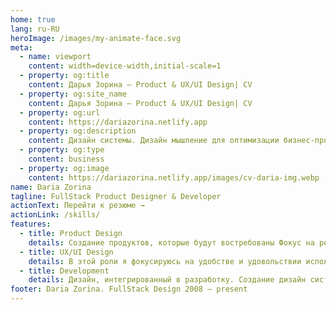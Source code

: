 ```yaml
---
home: true
lang: ru-RU
heroImage: /images/my-animate-face.svg
meta:
  - name: viewport
    content: width=device-width,initial-scale=1
  - property: og:title
    content: Дарья Зорина – Product & UX/UI Design| CV
  - property: og:site_name
    content: Дарья Зорина – Product & UX/UI Design| CV
  - property: og:url
    content: https://dariazorina.netlify.app
  - property: og:description
    content: Дизайн системы. Дизайн мышление для оптимизации бизнес-процессов и улучшения пользовательского опыта
  - property: og:type
    content: business
  - property: og:image
    content: https://dariazorina.netlify.app/images/cv-daria-img.webp
name: Daria Zorina
tagline: FullStack Product Designer & Developer
actionText: Перейти к резюме →
actionLink: /skills/
features:
  - title: Product Design
    details: Создание продуктов, которые будут востребованы Фокус на решении бизнес-задач, снижении стоимости и правильном позиционировании бренда
  - title: UX/UI Design
    details: В этой роли я фокусируюсь на удобстве и удовольствии использования продукта пользователями.
  - title: Development
    details: Дизайн, интегрированный в разработку. Создание дизайн систем. Fullstack development
footer: Daria Zorina. FullStack Design 2008 – present
---
```

